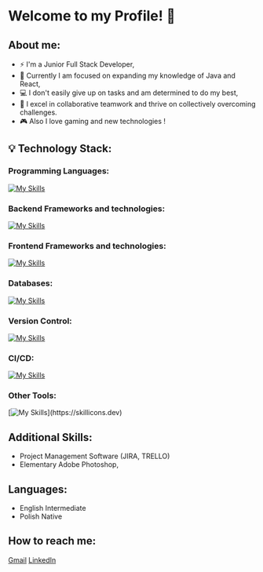 # Welcome to my Profile! 👋

## About me:

- ⚡ I'm a Junior Full Stack Developer,
- 🧠 Currently I am focused on expanding my knowledge of Java and React,
- 💻 I don't easily give up on tasks and am determined to do my best,
- 🤝 I excel in collaborative teamwork and thrive on collectively overcoming challenges.
- 🎮 Also I love gaming and new technologies !



## 💡 Technology Stack:
### Programming Languages:

[![My Skills](https://skillicons.dev/icons?i=js,java)](https://skillicons.dev)


### Backend Frameworks and technologies:

[![My Skills](https://skillicons.dev/icons?i=spring,hibernate,maven)](https://skillicons.dev)

### Frontend Frameworks and technologies:

[![My Skills](https://skillicons.dev/icons?i=html,css,react,express,js)](https://skillicons.dev)


### Databases:


[![My Skills](https://skillicons.dev/icons?i=postgres,mongodb,sqlite,mysql)](https://skillicons.dev)

### Version Control:

[![My Skills](https://skillicons.dev/icons?i=git,github)](https://skillicons.dev)

### CI/CD:

[![My Skills](https://skillicons.dev/icons?i=docker)](https://skillicons.dev)

### Other Tools:

[![My Skills](https://skillicons.dev/icons?i=postman,)](https://skillicons.dev)

## Additional Skills:

- Project Management Software (JIRA, TRELLO)
- Elementary Adobe Photoshop,

## Languages:
- English Intermediate
- Polish  Native


## How to reach me:
[Gmail](mailto:sebastian.kostrz02@gmail.com)
[LinkedIn](https://www.linkedin.com/in/sebastian-kostrz-384b7a2a3/)

